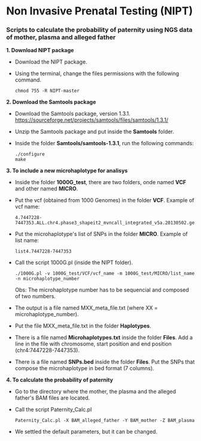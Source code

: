 # Non Invasive Prenatal Testing (NIPT)

### Scripts to calculate the probability of paternity using NGS data of mother, plasma and alleged father

**1. Download NIPT package**

  - Download the NIPT package.
  
  - Using the terminal, change the files permissions with the following command.
    ```
    chmod 755 -R NIPT-master
    ```
  
**2. Download the Samtools package**

  - Download the Samtools package, version 1.3.1.
    https://sourceforge.net/projects/samtools/files/samtools/1.3.1/
      
  - Unzip the Samtools package and put inside the **Samtools** folder.
  
  - Inside the folder **Samtools/samtools-1.3.1**, run the following commands:
    ```
    ./configure
    make
    ```    

**3. To include a new microhaplotype for analisys**
  
  - Inside the folder **1000G_test**, there are two folders, onde named **VCF** and other named **MICRO**.
  
  - Put the vcf (obtained from 1000 Genomes) in the folder **VCF**. Example of vcf name: 
      ```
      4.7447228-7447353.ALL.chr4.phase3_shapeit2_mvncall_integrated_v5a.20130502.genotypes.vcf
      ```
  
  - Put the microhaplotype's list of SNPs in the folder **MICRO**. Example of list name:
      ```
      list4.7447228-7447353
      ```
  
  - Call the script 1000G.pl (inside the NIPT folder).
    ```
    ./1000G.pl -v 1000G_test/VCF/vcf_name -m 1000G_test/MICRO/list_name -n microhaplotype_number
    ```
    Obs: The microhaplotype number has to be sequencial and composed of two numbers.
    
  - The output is a file named MXX_meta_file.txt (where XX = microhaplotype_number).
  
  - Put the file MXX_meta_file.txt in the folder **Haplotypes**.
  
  - There is a file named **Microhaplotypes.txt** inside the folder **Files**. Add a line in the file with chromosome, start position and end position (chr4:7447228-7447353).
  
  - There is a file named **SNPs.bed** inside the folder **Files**. Put the SNPs that compose the microhaplotype in bed format (7 columns).


**4. To calculate the probability of paternity**

  - Go to the directory where the mother, the plasma and the alleged father's BAM files are located.
  
  - Call the script Paternity_Calc.pl 
    ```
    Paternity_Calc.pl -X BAM_alleged_father -Y BAM_mother -Z BAM_plasma
    ```
  
  - We settled the default parameters, but it can be changed.


